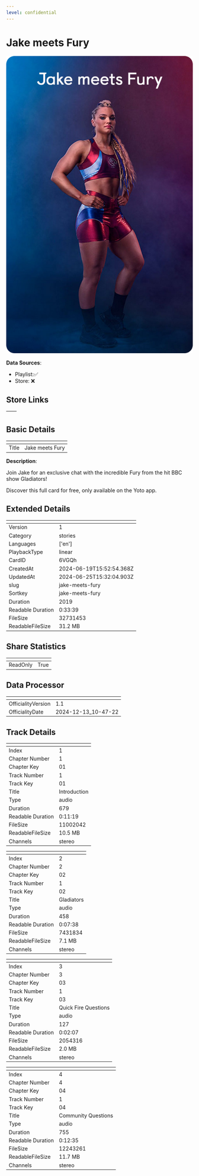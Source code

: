 ```yaml
---
level: confidential
---
```

# Jake meets Fury

![card_[6VGQh].png](../../img/cards/card_[6VGQh].png)

**Data Sources**: 

- Playlist:✅
- Store: ❌


## Store Links

| <!-- --> | <!-- --> |
| - | - |


## Basic Details

| <!-- --> | <!-- --> |
| - | - |
| Title | Jake meets Fury |

**Description**:

Join Jake for an exclusive chat with the incredible Fury from the hit BBC show Gladiators! 

Discover this full card for free, only available on the Yoto app.


## Extended Details

| <!-- --> | <!-- --> |
| - | - |
| Version | 1 |
| Category | stories |
| Languages | ['en'] |
| PlaybackType | linear |
| CardID | 6VGQh |
| CreatedAt | 2024-06-19T15:52:54.368Z |
| UpdatedAt | 2024-06-25T15:32:04.903Z |
| slug | jake-meets-fury |
| Sortkey | jake-meets-fury |
| Duration | 2019 |
| Readable Duration | 0:33:39 |
| FileSize | 32731453 |
| ReadableFileSize | 31.2 MB |


## Share Statistics

| <!-- --> | <!-- --> |
| - | - |
| ReadOnly | True |


## Data Processor

| <!-- --> | <!-- --> |
| - | - |
| OfficialityVersion | 1.1
| OfficialityDate | 2024-12-13_10-47-22


## Track Details

| <!-- --> | <!-- --> |
| - | - |
| Index | 1 |
| Chapter Number | 1 |
| Chapter Key | 01 |
| Track Number | 1 |
| Track Key | 01 |
| Title | Introduction |
| Type | audio |
| Duration | 679 |
| Readable Duration | 0:11:19 |
| FileSize | 11002042 |
| ReadableFileSize | 10.5 MB |
| Channels | stereo |

| <!-- --> | <!-- --> |
| - | - |
| Index | 2 |
| Chapter Number | 2 |
| Chapter Key | 02 |
| Track Number | 1 |
| Track Key | 02 |
| Title | Gladiators |
| Type | audio |
| Duration | 458 |
| Readable Duration | 0:07:38 |
| FileSize | 7431834 |
| ReadableFileSize | 7.1 MB |
| Channels | stereo |

| <!-- --> | <!-- --> |
| - | - |
| Index | 3 |
| Chapter Number | 3 |
| Chapter Key | 03 |
| Track Number | 1 |
| Track Key | 03 |
| Title | Quick Fire Questions |
| Type | audio |
| Duration | 127 |
| Readable Duration | 0:02:07 |
| FileSize | 2054316 |
| ReadableFileSize | 2.0 MB |
| Channels | stereo |

| <!-- --> | <!-- --> |
| - | - |
| Index | 4 |
| Chapter Number | 4 |
| Chapter Key | 04 |
| Track Number | 1 |
| Track Key | 04 |
| Title | Community Questions |
| Type | audio |
| Duration | 755 |
| Readable Duration | 0:12:35 |
| FileSize | 12243261 |
| ReadableFileSize | 11.7 MB |
| Channels | stereo |

